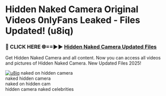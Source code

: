 # Hidden Naked Camera Original Videos 0nlyFans Leaked - Files Updated! (u8iq)

<h3>🔴 CLICK HERE 🌐==►► <a href="https://tinyurl.com/up5wt9bj" rel="nofollow">Hidden Naked Camera Updated Files</a></h3>

Get Hidden Naked Camera and all content. Now you can access all videos and pictures of Hidden Naked Camera. New Updated Files 2025!

[![u8iq](https://i.imgur.com/ABiUzMV.gif)](https://tinyurl.com/up5wt9bj)
naked on hidden camera<br>
naked hidden camera<br>
naked on hidden cam<br>
hidden camera naked celebrities